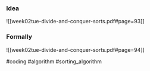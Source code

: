 ### Idea
![[week02tue-divide-and-conquer-sorts.pdf#page=93]]
### Formally
![[week02tue-divide-and-conquer-sorts.pdf#page=94]]

#coding #algorithm #sorting_algorithm  



